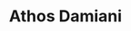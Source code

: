 ---
title: "Athos Damiani"
cargo: "Sócio e Professor"
foto: "/img/equipe/athos.jpeg"
facebook: "https://www.facebook.com/athos.damiani"
linkedin: "https://www.linkedin.com/in/athosdamiani/"
twitter: "https://twitter.com/athos_damiani"
github: "https://github.com/Athospd"
bio: "Bacharel em Estatística pelo IME-USP e mestrando em IA pela Poli-USP. Trabalhou com modelos preditivos, web scraping e visualização/dashboards para ABJ, IBOPE, ClearSale, EDP e Itaú. Se interessa por tudo ligado ao R e à Estatística."
---